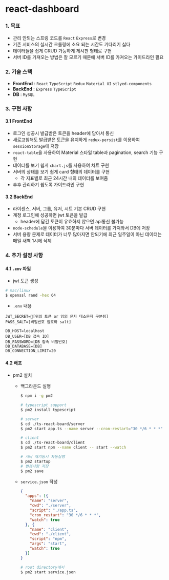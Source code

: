 # react-dashboard

### 1. 목표
- 관리 안되는 스프링 코드를 `React` `Express`로 변경
- 기존 서비스의 실시간 크롤링에 소요 되는 시간도 기다리기 싫다
- 데이터들을 쉽게 CRUD 가능하게 게시판 형태로 구현
- 서버 ID를 가져오는 방법은 잘 모르기 때문에 서버 ID를 가져오는 가이드라인 필요

### 2. 기술 스택
- **FrontEnd** : `React` `TypeScript` `Redux` `Material UI` `stlyed-components`
- **BackEnd** : `Express` `TypeScript`
- **DB** : `MySQL`

### 3. 구현 사항

#### 3.1 FrontEnd
- 로그인 성공시 발급받은 토큰을 header에 담아서 통신
- 새로고침해도 발급받은 토큰을 유지하게 `redux-persist`를 이용하여 `sessionStorage`에 저장
- `react-table`을 사용하여 Material 스타일 table과 pagination, search 기능 구현
- 데이터를 보기 쉽게 `chart.js`를 사용하여 차트 구현
- 서버의 상태를 보기 쉽게 card 형태의 데이터를 구현
  - 각 지표별로 최근 24시간 내의 데이터를 보여줌
- 추후 관리하기 쉽도록 가이드라인 구현

#### 3.2 BackEnd
- 라이센스, 서버, 그룹, 유저, 시트 기본 CRUD 구현
- 계정 로그인에 성공하면 jwt 토큰을 발급
  - header에 담긴 토큰이 유효하지 않으면 api통신 불가능
- `node-schedule`을 이용하여 30분마다 서버 데이터를 가져와서 DB에 저장
- 서버 용량 문제로 데이터가 너무 많아지면 안되기에 최근 일주일이 아닌 데이터는 매일 새벽 1시에 삭제

### 4. 추가 설정 사항
#### 4.1 `.env` 파일 
  - jwt 토큰 생성
  ```bash
  # mac/linux
  $ openssl rand -hex 64
  ```
  - `.env` 내용
  ```
  JWT_SECRET=[위의 토큰 or 임의 문자 대소문자 구분됨]
  PASS_SALT=[비밀번호 암호화 salt]

  DB_HOST=localhost
  DB_USER=[DB 접속 ID]
  DB_PASSWORD=[DB 접속 비밀번호]
  DB_DATABASE=[DB]
  DB_CONNECTION_LIMIT=20
  ```


#### 4.2 배포
- pm2 설치
  - 백그라운드 실행
  
    ```bash
    $ npm i -g pm2
    
    # typescript support
    $ pm2 install typescript
    
    # server
    $ cd ./ts-react-board/server
    $ pm2 start app.ts --name server --cron-restart="30 */6 * * *"
    
    # client
    $ cd ./ts-react-board/client
    $ pm2 start npm --name client -- start --watch
    
    # 서버 재기동시 자동실행
    $ pm2 startup
    # 변경사항 저장
    $ pm2 save
    ```
  - `service.json` 작성
  
    ```json
    {
      "apps": [{
        "name": "server",
        "cwd": "./server",
        "script": "./app.ts",
        "cron_restart": "30 */6 * * *",
        "watch": true
      }, {
        "name": "client",
        "cwd": "./client",
        "script": "npm",
        "args": "start",
        "watch": true
      }]
    }
    ```
  
    ```bash
    # root directory에서
    $ pm2 start service.json
    ```
